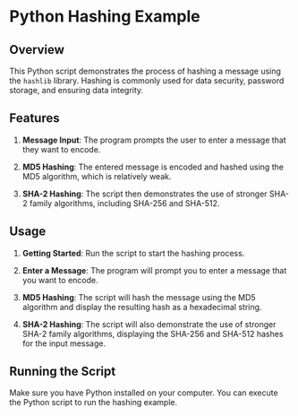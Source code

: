 # Python Hashing Example

## Overview
This Python script demonstrates the process of hashing a message using the `hashlib` library. Hashing is commonly used for data security, password storage, and ensuring data integrity.

## Features
1. **Message Input**: The program prompts the user to enter a message that they want to encode.

2. **MD5 Hashing**: The entered message is encoded and hashed using the MD5 algorithm, which is relatively weak.

3. **SHA-2 Hashing**: The script then demonstrates the use of stronger SHA-2 family algorithms, including SHA-256 and SHA-512.

## Usage
1. **Getting Started**: Run the script to start the hashing process.

2. **Enter a Message**: The program will prompt you to enter a message that you want to encode.

3. **MD5 Hashing**: The script will hash the message using the MD5 algorithm and display the resulting hash as a hexadecimal string.

4. **SHA-2 Hashing**: The script will also demonstrate the use of stronger SHA-2 family algorithms, displaying the SHA-256 and SHA-512 hashes for the input message.

## Running the Script
Make sure you have Python installed on your computer. You can execute the Python script to run the hashing example.

